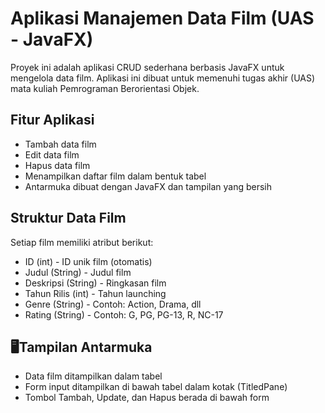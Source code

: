 # Aplikasi Manajemen Data Film (UAS - JavaFX)

Proyek ini adalah aplikasi CRUD sederhana berbasis JavaFX untuk mengelola data film. Aplikasi ini dibuat untuk memenuhi tugas akhir (UAS) mata kuliah Pemrograman Berorientasi Objek.

## Fitur Aplikasi

- Tambah data film
- Edit data film
- Hapus data film
- Menampilkan daftar film dalam bentuk tabel
- Antarmuka dibuat dengan JavaFX dan tampilan yang bersih

## Struktur Data Film

Setiap film memiliki atribut berikut:

- ID (int) - ID unik film (otomatis)
- Judul (String) - Judul film
- Deskripsi (String) - Ringkasan film
- Tahun Rilis (int) - Tahun launching
- Genre (String) - Contoh: Action, Drama, dll
- Rating (String) - Contoh: G, PG, PG-13, R, NC-17

## 🖥Tampilan Antarmuka

- Data film ditampilkan dalam tabel
- Form input ditampilkan di bawah tabel dalam kotak (TitledPane)
- Tombol Tambah, Update, dan Hapus berada di bawah form


